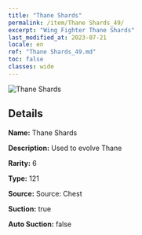 ```yaml
---
title: "Thane Shards"
permalink: /item/Thane Shards_49/
excerpt: "Wing Fighter Thane Shards"
last_modified_at: 2023-07-21
locale: en
ref: "Thane Shards_49.md"
toc: false
classes: wide
---
```



 ![Thane Shards](/images/item/Thane_Shards_p.png)



## Details

 **Name:** Thane Shards 

 **Description:** Used to evolve Thane

 **Rarity:** 6 

 **Type:** 121 

 **Source:** Source: Chest 

 **Suction:** true 

 **Auto Suction:** false 


